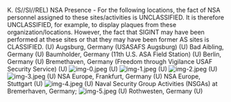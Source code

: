 K. (S//SI//REL) NSA Presence - For the following locations, the fact of NSA personnel assigned to these sites/activities is UNCLASSIFIED. It is therefore UNCLASSIFIED, for example, to display plaques from these organization/locations. However, the fact that SIGINT may have been performed at these sites or that they may have been former AS sites is CLASSIFIED.
(U) Augsburg, Germany (USASAFS Augsburg)
(U) Bad Aibling, Germany
(U) Baumholder, Germany (11th U.S. ASA Field Station)
(U) Berlin, Germany
(U) Bremethaven, Germany (Freedom through Vigilance USAF Security Service)
(U)
![img-0.jpeg](img-0.jpeg)
(U)
![img-1.jpeg](img-1.jpeg)
(U)
![img-2.jpeg](img-2.jpeg)
(U)
![img-3.jpeg](img-3.jpeg)
(U) NSA Europe, Frankfurt, Germany
(U) NSA Europe, Stuttgart
(U)
![img-4.jpeg](img-4.jpeg)
(U) Naval Security Group Activities (NSGAs) at Bremerhaven, Germany;
![img-5.jpeg](img-5.jpeg)
(U) Rothwesten, Germany
(U)
